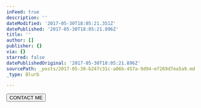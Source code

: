 ```yaml
---
inFeed: true
description: ''
dateModified: '2017-05-30T18:05:21.351Z'
datePublished: '2017-05-30T18:05:21.896Z'
title: ''
author: []
publisher: {}
via: {}
starred: false
datePublishedOriginal: '2017-05-30T18:05:21.896Z'
sourcePath: _posts/2017-05-30-b247c31c-a06b-457a-9d94-ef269d7ea5a9.md
_type: Blurb

---
```

<button data-role="cta" style="">CONTACT ME</button>